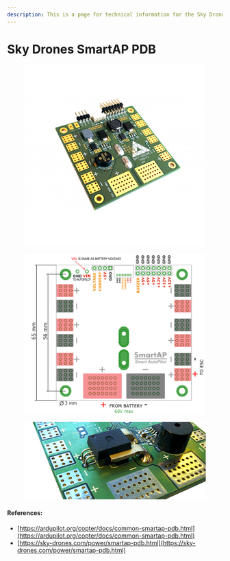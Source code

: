 ```yaml
---
description: This is a page for technical information for the Sky Drones SmartAP PDB.
---
```


# Sky Drones SmartAP PDB

<figure><img src="../.gitbook/assets/smartap-pdb-top-side.jpg" alt=""><figcaption></figcaption></figure>

<figure><img src="../.gitbook/assets/smartap-pdb-pinout.png" alt=""><figcaption></figcaption></figure>

<figure><img src="../.gitbook/assets/smartap-pdb-current-sensor.png" alt=""><figcaption></figcaption></figure>

#### References:

* [https://ardupilot.org/copter/docs/common-smartap-pdb.html](https://ardupilot.org/copter/docs/common-smartap-pdb.html)
* [https://sky-drones.com/power/smartap-pdb.html](https://sky-drones.com/power/smartap-pdb.html)
